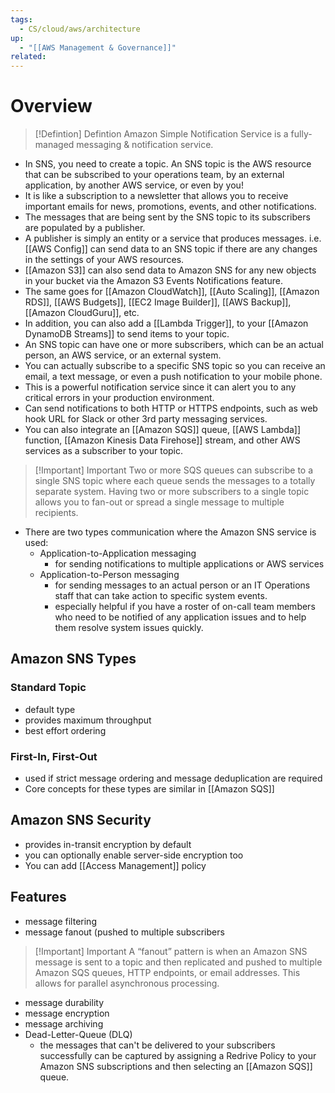 ```yaml
---
tags:
  - CS/cloud/aws/architecture
up:
  - "[[AWS Management & Governance]]"
related:
---
```

# Overview

> [!Defintion] Defintion
> Amazon Simple Notification Service is a fully-managed messaging & notification service. 


- In SNS, you need to create a topic. An SNS topic is the AWS resource that can be subscribed to your operations team, by an external application, by another AWS service, or even by you! 
- It is like a subscription to a newsletter that allows you to receive important emails for news, promotions, events, and other notifications. 
- The messages that are being sent by the SNS topic to its subscribers are populated by a publisher. 
- A publisher is simply an entity or a service that produces messages. i.e. [[AWS Config]] can send data to an SNS topic if there are any changes in the settings of your AWS resources. 
- [[Amazon S3]] can also send data to Amazon SNS for any new objects in your bucket via the Amazon S3 Events Notifications feature.
- The same goes for [[Amazon CloudWatch]], [[Auto Scaling]], [[Amazon RDS]], [[AWS Budgets]], [[EC2 Image Builder]], [[AWS Backup]], [[Amazon CloudGuru]], etc.
- In addition, you can also add a [[Lambda Trigger]], to your [[Amazon DynamoDB Streams]] to send items to your topic.
- An SNS topic can have one or more subscribers, which can be an actual person, an AWS service, or an external system. 
- You can actually subscribe to a specific SNS topic so you can receive an email, a text message, or even a push notification to your mobile phone.
- This is a powerful notification service since it can alert you to any critical errors in your production environment.
- Can send notifications to both HTTP or HTTPS endpoints, such as web hook URL for Slack or other 3rd party messaging services. 
- You can also integrate an [[Amazon SQS]] queue, [[AWS Lambda]] function, [[Amazon Kinesis Data Firehose]] stream, and other AWS services as a subscriber to your topic. 


> [!Important] Important
> Two or more SQS queues can subscribe to a single SNS topic where each queue sends the messages to a totally separate system. Having two or more subscribers to a single topic allows you to fan-out or spread a single message to multiple recipients. 

- There are two types communication where the Amazon SNS service is used:
	- Application-to-Application messaging
		- for sending notifications to multiple applications or AWS services
	- Application-to-Person messaging
		- for sending messages to an actual person or an IT Operations staff that can take action to specific system events.
		- especially helpful if you have a roster of on-call team members who need to be notified of any application issues and to help them resolve system issues quickly.

## Amazon SNS Types

### Standard Topic
- default type
- provides maximum throughput
- best effort ordering

### First-In, First-Out
- used if strict message ordering and message deduplication are required
- Core concepts for these types are similar in [[Amazon SQS]]

## Amazon SNS Security

- provides in-transit encryption by default
- you can optionally enable server-side encryption too
- You can add [[Access Management]] policy 

## Features

- message filtering
- message fanout (pushed to multiple subscribers


>[!Important] Important 
> A “fanout” pattern is when an Amazon SNS message is sent to a topic and then replicated and pushed to multiple Amazon SQS queues, HTTP endpoints, or email addresses. This allows for parallel asynchronous processing.

- message durability
- message encryption
- message archiving
- Dead-Letter-Queue (DLQ)
	- the messages that can't be delivered to your subscribers successfully can be captured by assigning a Redrive Policy to your Amazon SNS subscriptions and then selecting an [[Amazon SQS]] queue. 


